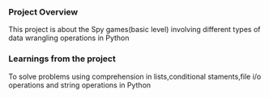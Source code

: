 ### Project Overview

 This project is about the Spy games(basic level) involving different types of data wrangling operations in Python


### Learnings from the project

 To solve problems using comprehension in lists,conditional staments,file i/o operations and string operations in Python


